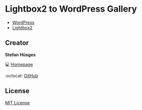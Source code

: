 Lightbox2 to WordPress Gallery
==============================

* [WordPress][3]
* [Lightbox2][4]

## Creator

**Stefan Hüsges**

:computer: [Homepage][1]

:octocat: [GitHub][2]

## License

[MIT License](LICENSE)

[1]: http://www.mpcx.net
[2]: https://github.com/tronsha
[3]: https://wordpress.org/
[4]: http://lokeshdhakar.com/projects/lightbox2/
